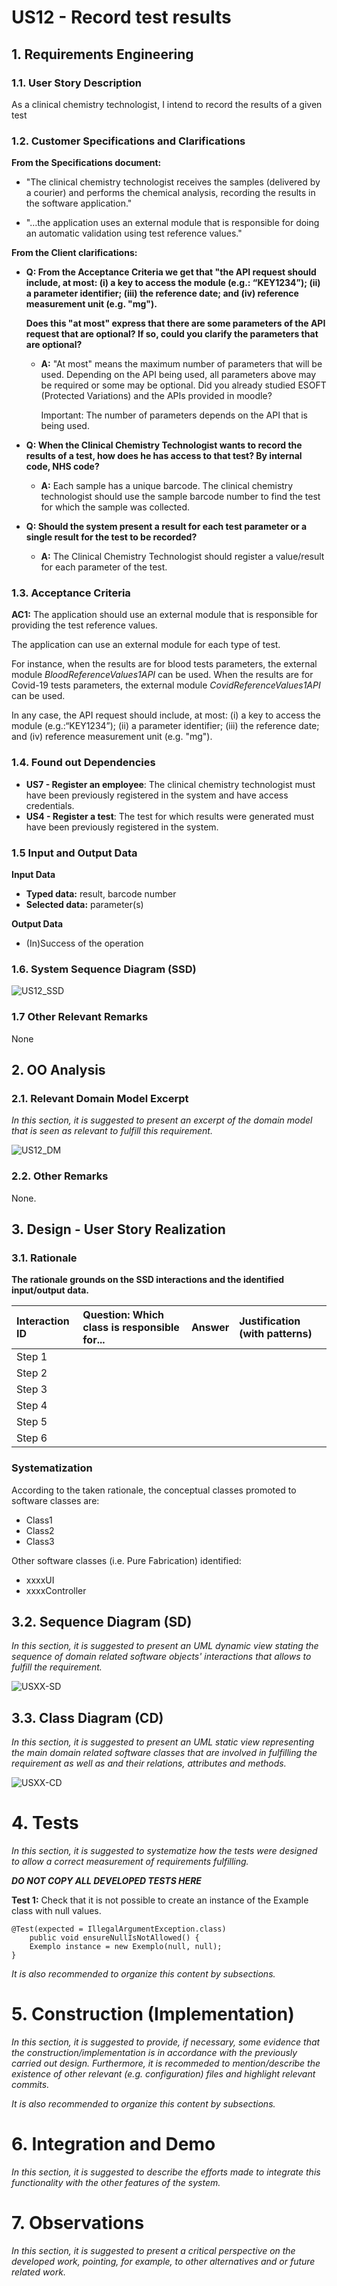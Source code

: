 # US12 - Record test results

## 1. Requirements Engineering

### 1.1. User Story Description

As a clinical chemistry technologist, I intend to record the results of a given test

### 1.2. Customer Specifications and Clarifications 

**From the Specifications document:**
* "The clinical chemistry technologist receives the samples (delivered
  by a courier) and performs the chemical analysis, recording the results in the software application."
  
* "…the application uses an external module that is responsible for doing an automatic validation using
  test reference values."
  
**From the Client clarifications:**
* **Q: From the Acceptance Criteria we get that "the API request should include, at most: (i) a key to access the module (e.g.: “KEY1234”); (ii) a parameter identifier; (iii) the reference date; and (iv) reference measurement unit (e.g. "mg").**
  
  **Does this "at most" express that there are some parameters of the API request that are optional? If so, could you clarify the parameters that are optional?**

  * **A:** "At most" means the maximum number of parameters that will be used. Depending on the API being used, all parameters above may be required or some may be optional. Did you already studied ESOFT (Protected Variations) and the APIs provided in moodle?

    Important: The number of parameters depends on the API that is being used.
  
* **Q: When the Clinical Chemistry Technologist wants to record the results of a test, how does he has access to that test? By internal code, NHS code?**
  
  * **A:** Each sample has a unique barcode. The clinical chemistry technologist should use the sample barcode number to find the test for which the sample was collected.

* **Q: Should the system present a result for each test parameter or a single result for the test to be recorded?**

  * **A:** The Clinical Chemistry Technologist should register a value/result for each parameter of the test.

### 1.3. Acceptance Criteria

**AC1:** The application should use an external module that is responsible for providing the test reference values. 

The application can use an external module for each type of test. 

For instance, when the results are for blood tests parameters, the external module *BloodReferenceValues1API* can be used. When the results are for Covid-19 tests parameters, the external module *CovidReferenceValues1API* can be used.

In any case, the API request should include, at most: (i) a key to access the module (e.g.:“KEY1234”); (ii) a parameter identifier; (iii) the reference date; and (iv) reference measurement unit (e.g. "mg").


### 1.4. Found out Dependencies

* **US7 - Register an employee**: The clinical chemistry technologist must have been previously registered in the system and have access credentials.
* **US4 - Register a test**: The test for which results were generated must have been previously registered in the system.

### 1.5 Input and Output Data

**Input Data**
* **Typed data:** result, barcode number
* **Selected data:** parameter(s)


**Output Data**
* (In)Success of the operation

### 1.6. System Sequence Diagram (SSD)

![US12_SSD](US12_SSD.svg)


### 1.7 Other Relevant Remarks

None

## 2. OO Analysis

### 2.1. Relevant Domain Model Excerpt 
*In this section, it is suggested to present an excerpt of the domain model that is seen as relevant to fulfill this requirement.* 

![US12_DM](US12_DM.svg)

### 2.2. Other Remarks

None.


## 3. Design - User Story Realization 

### 3.1. Rationale

**The rationale grounds on the SSD interactions and the identified input/output data.**

| Interaction ID | Question: Which class is responsible for... | Answer  | Justification (with patterns)  |
|:-------------  |:--------------------- |:------------|:---------------------------- |
| Step 1  		 |							 |             |                              |
| Step 2  		 |							 |             |                              |
| Step 3  		 |							 |             |                              |
| Step 4  		 |							 |             |                              |
| Step 5  		 |							 |             |                              |
| Step 6  		 |							 |             |                              |              

### Systematization ##

According to the taken rationale, the conceptual classes promoted to software classes are: 

 * Class1
 * Class2
 * Class3

Other software classes (i.e. Pure Fabrication) identified: 
 * xxxxUI  
 * xxxxController

## 3.2. Sequence Diagram (SD)

*In this section, it is suggested to present an UML dynamic view stating the sequence of domain related software objects' interactions that allows to fulfill the requirement.* 

![USXX-SD](USXX-SD.svg)

## 3.3. Class Diagram (CD)

*In this section, it is suggested to present an UML static view representing the main domain related software classes that are involved in fulfilling the requirement as well as and their relations, attributes and methods.*

![USXX-CD](USXX-CD.svg)

# 4. Tests 
*In this section, it is suggested to systematize how the tests were designed to allow a correct measurement of requirements fulfilling.* 

**_DO NOT COPY ALL DEVELOPED TESTS HERE_**

**Test 1:** Check that it is not possible to create an instance of the Example class with null values. 

	@Test(expected = IllegalArgumentException.class)
		public void ensureNullIsNotAllowed() {
		Exemplo instance = new Exemplo(null, null);
	}

*It is also recommended to organize this content by subsections.* 

# 5. Construction (Implementation)

*In this section, it is suggested to provide, if necessary, some evidence that the construction/implementation is in accordance with the previously carried out design. Furthermore, it is recommeded to mention/describe the existence of other relevant (e.g. configuration) files and highlight relevant commits.*

*It is also recommended to organize this content by subsections.* 

# 6. Integration and Demo 

*In this section, it is suggested to describe the efforts made to integrate this functionality with the other features of the system.*


# 7. Observations

*In this section, it is suggested to present a critical perspective on the developed work, pointing, for example, to other alternatives and or future related work.*





